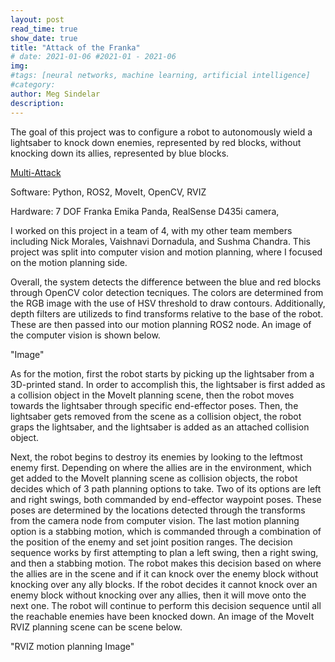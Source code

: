 ```yaml
---
layout: post
read_time: true
show_date: true
title: "Attack of the Franka"
# date: 2021-01-06 #2021-01 - 2021-06
img: 
#tags: [neural networks, machine learning, artificial intelligence]
#category: 
author: Meg Sindelar
description: 
---
```

The goal of this project was to configure a robot to autonomously wield a lightsaber to knock down enemies, represented by red blocks, without knocking down its allies, represented by blue blocks.

[Multi-Attack](https://user-images.githubusercontent.com/113186159/206842696-c61fa77b-1fb3-462e-9ac9-2ade4ed72283.mp4)

Software: Python, ROS2, MoveIt, OpenCV, RVIZ

Hardware: 7 DOF Franka Emika Panda, RealSense D435i camera, 

I worked on this project in a team of 4, with my other team members including Nick Morales, Vaishnavi Dornadula, and Sushma Chandra. This project was split into computer vision and motion planning, where I focused on the motion planning side.


Overall, the system detects the difference between the blue and red blocks through OpenCV color detection tecniques. The colors are determined from the RGB image with the use of HSV threshold to draw contours. Additionally, depth filters are utilizeds to find transforms relative to the base of the robot. These are then passed into our motion planning ROS2 node. An image of the computer vision is shown below.


"Image"


As for the motion, first the robot starts by picking up the lightsaber from a 3D-printed stand. In order to accomplish this, the lightsaber is first added as a collision object in the MoveIt planning scene, then the robot moves towards the lightsaber through specific end-effector poses. Then, the lightsaber gets removed from the scene as a collision object, the robot graps the lightsaber, and the lightsaber is added as an attached collision object.

Next, the robot begins to destroy its enemies by looking to the leftmost enemy first. Depending on where the allies are in the environment, which get added to the MoveIt planning scene as collision objects, the robot decides which of 3 path planning options to take. Two of its options are left and right swings, both commanded by end-effector waypoint poses. These poses are determined by the locations detected through the transforms from the camera node from computer vision. The last motion planning option is a stabbing motion, which is commanded through a combination of the position of the enemy and set joint position ranges. The decision sequence works by first attempting to plan a left swing, then a right swing, and then a stabbing motion. The robot makes this decision based on where the allies are in the scene and if it can knock over the enemy block without knocking over any ally blocks. If the robot decides it cannot knock over an enemy block without knocking over any allies, then it will move onto the next one. The robot will continue to perform this decision sequence until all the reachable enemies have been knocked down. An image of the MoveIt RVIZ planning scene can be scene below.



"RVIZ motion planning Image"